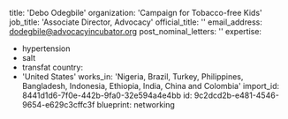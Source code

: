 title: 'Debo Odegbile'
organization: 'Campaign for Tobacco-free Kids'
job_title: 'Associate Director, Advocacy'
official_title: ''
email_address: dodegbile@advocacyincubator.org
post_nominal_letters: ''
expertise:
  - hypertension
  - salt
  - transfat
country:
  - 'United States'
works_in: 'Nigeria, Brazil, Turkey, Philippines, Bangladesh, Indonesia, Ethiopia, India, China and Colombia'
import_id: 8441d1d6-7f0e-442b-9fa0-32e594a4e4bb
id: 9c2dcd2b-e481-4546-9654-e629c3cffc3f
blueprint: networking
